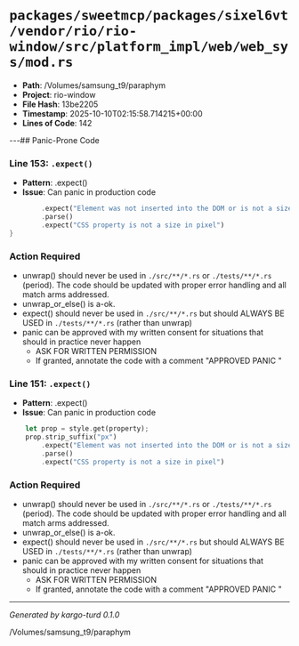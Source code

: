 # `packages/sweetmcp/packages/sixel6vt/vendor/rio/rio-window/src/platform_impl/web/web_sys/mod.rs`

- **Path**: /Volumes/samsung_t9/paraphym
- **Project**: rio-window
- **File Hash**: 13be2205  
- **Timestamp**: 2025-10-10T02:15:58.714215+00:00  
- **Lines of Code**: 142

---## Panic-Prone Code


### Line 153: `.expect()`

- **Pattern**: .expect()
- **Issue**: Can panic in production code

```rust
        .expect("Element was not inserted into the DOM or is not a size in pixel")
        .parse()
        .expect("CSS property is not a size in pixel")
}

```

### Action Required

- unwrap() should never be used in `./src/**/*.rs` or `./tests/**/*.rs` (period). The code should be updated with proper error handling and all match arms addressed.
- unwrap_or_else() is a-ok. 
- expect() should never be used in `./src/**/*.rs` but should ALWAYS BE USED in `./tests/**/*.rs` (rather than unwrap)
- panic can be approved with my written consent for situations that should in practice never happen  
  - ASK FOR WRITTEN PERMISSION
  - If granted, annotate the code with a comment "APPROVED PANIC "


### Line 151: `.expect()`

- **Pattern**: .expect()
- **Issue**: Can panic in production code

```rust
    let prop = style.get(property);
    prop.strip_suffix("px")
        .expect("Element was not inserted into the DOM or is not a size in pixel")
        .parse()
        .expect("CSS property is not a size in pixel")
```

### Action Required

- unwrap() should never be used in `./src/**/*.rs` or `./tests/**/*.rs` (period). The code should be updated with proper error handling and all match arms addressed.
- unwrap_or_else() is a-ok. 
- expect() should never be used in `./src/**/*.rs` but should ALWAYS BE USED in `./tests/**/*.rs` (rather than unwrap)
- panic can be approved with my written consent for situations that should in practice never happen  
  - ASK FOR WRITTEN PERMISSION
  - If granted, annotate the code with a comment "APPROVED PANIC "

---

*Generated by kargo-turd 0.1.0*

/Volumes/samsung_t9/paraphym